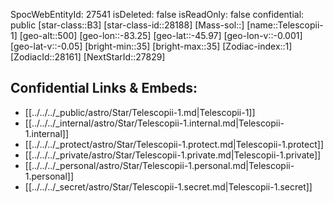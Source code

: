 ﻿---
location: [-45.97,-83.25,500]
type: Star
tags:
- astro/Star

---
SpocWebEntityId: 27541
isDeleted: false
isReadOnly: false
confidential: public
[star-class::B3]
[star-class-id::28188]
[Mass-sol::]
[name::Telescopii-1]
[geo-alt::500]
[geo-lon::-83.25]
[geo-lat::-45.97]
[geo-lon-v::-0.001]
[geo-lat-v::-0.05]
[bright-min::35]
[bright-max::35]
[Zodiac-index::1]
[ZodiacId::28161]
[NextStarId::27829]



## Confidential Links & Embeds: 
- [[../../../_public/astro/Star/Telescopii-1.md|Telescopii-1]] 
- [[../../../_internal/astro/Star/Telescopii-1.internal.md|Telescopii-1.internal]] 
- [[../../../_protect/astro/Star/Telescopii-1.protect.md|Telescopii-1.protect]] 
- [[../../../_private/astro/Star/Telescopii-1.private.md|Telescopii-1.private]] 
- [[../../../_personal/astro/Star/Telescopii-1.personal.md|Telescopii-1.personal]] 
- [[../../../_secret/astro/Star/Telescopii-1.secret.md|Telescopii-1.secret]] 
